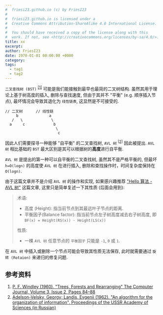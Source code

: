 ```yaml
---
#  friesi23.github.io (c) by FriesI23
#
#  friesi23.github.io is licensed under a
#  Creative Commons Attribution-ShareAlike 4.0 International License.
#
#  You should have received a copy of the license along with this
#  work. If not, see <http://creativecommons.org/licenses/by-sa/4.0/>.
title: xx
excerpt:
author: FriesI23
date: 1970-01-01 00:00:00 +0000
category:
tags:
  - tag1
  - tag2
---
```



`二叉查找树 (BST)` <sup>[[1]](#参考资料)</sup> 可能是我们能接触到最早也最简的二叉树结构.
虽然其用于理论上基于树高度的插入, 删除与查找速度, 但由于其并不 "平衡" (e.g. 顺序插入节点),
最坏情况会导致其退化为 `线性链表`, 这显然是不可接受的.

```text
// 二叉树      // 线性链
     b              a
   /   \             \
  a     c             b
                       \
                        c
```

因此人们需要探寻一种能够 "自平衡" 的二叉查找树, `AVL 树` <sup>[[2]](#参考资料)</sup> 因此被提出.
`AVL 树` 相比基础的 `BST` 最大区别是其可以根据树的**高度**进行自平衡.

`AVL 树` 是提出的第一种可以自平衡的二叉查找树, 虽然其不是严格平衡的,
但最坏 `h=O(logn)` 的高度使 `AVL 树` 在进行插入, 删除和查找操作时，时间复杂度保持在 `O(logn)`.

由于这篇文章并不是介绍 `AVL 树` 的操作和实现, 如果感兴趣推荐 ["Hello 算法 - AVL 树"][avl-impl] 这篇文章,
这里只是简单复述一下其性质 (后面会用到):

> 术语:
>
> - 高度 (Height): 指当前节点到其最远叶子节点的距离.
> - 平衡因子(Balance factor): 指当前节点左子树高度减去右子树高度, 即 `BF(x) = Height(RS(x)) - Height(LS(x))`
>
> 性质:
>
> - 一棵 `AVL 树` 任意节点的 `平衡因子` 只能是 `-1`, `0` 或 `1`.

在 `AVL 树` 中插入或删除一个节点可能会导致其性质无法保存, 此时就需要通过 `旋转 (Rotaion)` 来递归的修复问题.

## 参考资料

1. [P. F. Windley (1960). "Trees, Forests and Rearranging" The Computer Journal, Volume 3, Issue 2, Pages 84–88][paper-bst]
2. [Adelson-Velsky, Georgy; Landis, Evgenii (1962). "An algorithm for the organization of information". Proceedings of the USSR Academy of Sciences (in Russian)][paper-avl]

<!-- refs -->

[paper-bst]: https://academic.oup.com/comjnl/article/3/2/84/504799?login=false
[paper-avl]: https://zhjwpku.com/assets/pdf/AED2-10-avl-paper.pdf
[avl-impl]: https://www.hello-algo.com/chapter_tree/avl_tree/